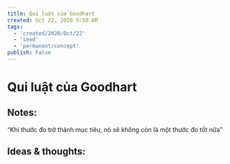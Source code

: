 ```yaml
---
title: Qui luật của Goodhart
created: Oct 22, 2020 5:50 AM
tags:
  - 'created/2020/Oct/22'
  - 'seed'
  - 'permanent/concept'
publish: False
---
```

# Qui luật của Goodhart

## Notes:
“Khi thước đo trở thành mục tiêu, nó sẽ không còn là một thước đo tốt nữa”

## Ideas & thoughts:

